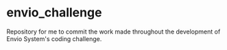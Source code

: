 # envio_challenge
Repository for me to commit the work made throughout the development of Envio System's coding challenge.
